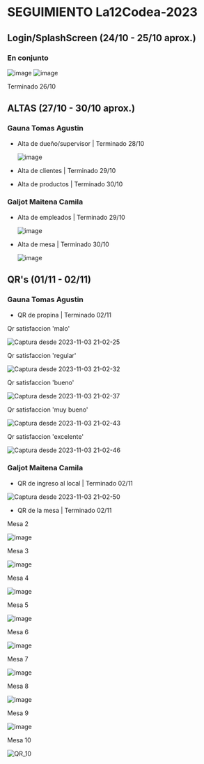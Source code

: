 # SEGUIMIENTO La12Codea-2023

## Login/SplashScreen (24/10 - 25/10 aprox.)
### En conjunto
![image](https://github.com/galjotmaitena/La12Codea-2023/assets/86839503/da53f25f-1449-4e33-9d81-a84fa7d69bf2)    ![image](https://github.com/galjotmaitena/La12Codea-2023/assets/86839503/1053be6a-b56f-4f15-a854-abe50cccea72)


Terminado 26/10

## ALTAS (27/10 - 30/10 aprox.)
### Gauna Tomas Agustin
* Alta de dueño/supervisor | Terminado 28/10
  
  ![image](https://github.com/galjotmaitena/La12Codea-2023/assets/86839503/e7870fc5-cff1-47bc-b791-a9534d32bb3b)
* Alta de clientes | Terminado 29/10
* Alta de productos | Terminado 30/10

### Galjot Maitena Camila
* Alta de empleados | Terminado 29/10

  ![image](https://github.com/galjotmaitena/La12Codea-2023/assets/86839503/e22c43dd-0f64-430d-a889-b28fa77a5946)
* Alta de mesa | Terminado 30/10

  ![image](https://github.com/galjotmaitena/La12Codea-2023/assets/86839503/36329fb6-d582-498b-b572-a18d236c9da7)

## QR's (01/11 - 02/11)
### Gauna Tomas Agustin
* QR de propina | Terminado 02/11

Qr satisfaccion 'malo'

![Captura desde 2023-11-03 21-02-25](https://github.com/galjotmaitena/La12Codea-2023/assets/98592279/55e31249-bc6d-4a36-8258-aa9ad7b85129)

Qr satisfaccion 'regular'

![Captura desde 2023-11-03 21-02-32](https://github.com/galjotmaitena/La12Codea-2023/assets/98592279/1bc9a78f-0604-4330-8702-f630e61dd567)

Qr satisfaccion 'bueno'

![Captura desde 2023-11-03 21-02-37](https://github.com/galjotmaitena/La12Codea-2023/assets/98592279/1b6bfe39-e843-49e2-aebd-98f03d6652f5)

Qr satisfaccion 'muy bueno'

![Captura desde 2023-11-03 21-02-43](https://github.com/galjotmaitena/La12Codea-2023/assets/98592279/5668b5d0-1d2f-48ae-8f06-0f703446ad77)

Qr satisfaccion 'excelente'

![Captura desde 2023-11-03 21-02-46](https://github.com/galjotmaitena/La12Codea-2023/assets/98592279/0c7d5938-745f-4a44-98b2-309036d43025)

### Galjot Maitena Camila
* QR de ingreso al local | Terminado 02/11

![Captura desde 2023-11-03 21-02-50](https://github.com/galjotmaitena/La12Codea-2023/assets/98592279/ec26a4fc-2425-4b80-af77-9d298f634771)

* QR de la mesa | Terminado 02/11

Mesa 2

  ![image](https://github.com/galjotmaitena/La12Codea-2023/assets/86839503/e8fe4873-6ef1-4251-9f26-b3559d9d61bd)

Mesa 3

  ![image](https://github.com/galjotmaitena/La12Codea-2023/assets/86839503/b9a8a476-0a56-4d97-99a1-e388a18f5a8c)

Mesa 4

  ![image](https://github.com/galjotmaitena/La12Codea-2023/assets/86839503/3c37c736-b62a-4fee-a9fd-d8ed488f0b92)

Mesa 5

  ![image](https://github.com/galjotmaitena/La12Codea-2023/assets/86839503/28b0f1a1-b962-413f-931a-bc6383ed1213)

Mesa 6

  ![image](https://github.com/galjotmaitena/La12Codea-2023/assets/86839503/4a5d9da6-b3bd-4602-9c23-d8909662dbd3)

Mesa 7

  ![image](https://github.com/galjotmaitena/La12Codea-2023/assets/86839503/023d7ea9-ae7c-4ca7-b1d4-e426d6e4f0b3)

Mesa 8

  ![image](https://github.com/galjotmaitena/La12Codea-2023/assets/86839503/f08b905a-931f-4241-afa3-fa35a34a4b32)

Mesa 9

  ![image](https://github.com/galjotmaitena/La12Codea-2023/assets/86839503/7a2fe2c8-b617-4ede-bb69-938d26a18f1a)
  
Mesa 10

  ![QR_10](https://github.com/galjotmaitena/La12Codea-2023/assets/98592279/f9108efa-cfe5-4f1b-9e18-0adf9bd17a1b)

  







